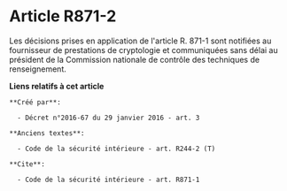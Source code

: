# Article R871-2

Les décisions prises en application de l'article R. 871-1 sont notifiées au fournisseur de prestations de cryptologie et
communiquées sans délai au président de la Commission nationale de contrôle des techniques de renseignement.

**Liens relatifs à cet article**

	**Créé par**:

	  - Décret n°2016-67 du 29 janvier 2016 - art. 3

	**Anciens textes**:

	  - Code de la sécurité intérieure - art. R244-2 (T)

	**Cite**:

	  - Code de la sécurité intérieure - art. R871-1
